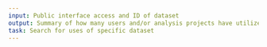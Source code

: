 ```yaml
---
input: Public interface access and ID of dataset
output: Summary of how many users and/or analysis projects have utilized data
task: Search for uses of specific dataset
---
```

